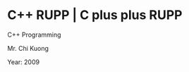 # C++ RUPP | C plus plus RUPP

C++ Programming 

Mr. Chi Kuong 

Year: 2009

<!-- 
Source: **[URL](https:demy.com/course/learn-xml-ajax-for-beginners)**. -->